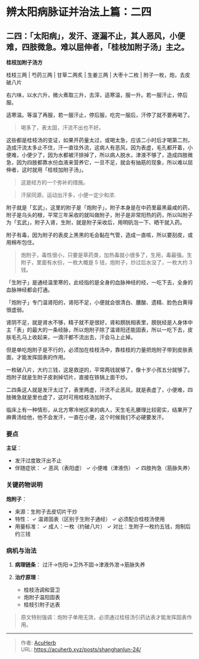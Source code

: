 # 辨太阳病脉证并治法上篇：二四


## 二四：「太阳病」，发汗、逐漏不止，其人恶风，小便难，四肢微急。难以屈伸者，「桂枝加附子汤」主之。

<!--more-->

**桂枝加附子汤方**

桂枝三两 | 芍药三两 | 甘草二两炙 | 生姜三两 | 大枣十二枚 | 附子一枚，炮，去皮破八片

右六味，以水六升，微火煮取三升，去滓，适寒温，服一升。若一服汗止，停后服。

适寒温。等温了再服，若一服汗止，停后服，吃完一服后，汗停了就不要再喝了。

> 喝多了，表太固，汗流不出也不好。

这些都是桂枝汤的变证，如果开药量太过，或喝太急，应该二小时后才喝第二剂，造成汗流太多止不住，汗一直往外流，这病人有恶风，因为表虚，毛孔都开着，小便难，小便少了，因为水都被汗排掉了，所以病人脱水，津液不够了，造成四肢微急，因为四肢都靠水份血液来营养它，一旦不足，就会有抽筋的现象，所以难以屈伸者，这时就用「桂枝加附子汤」。

> 这是经方的一个弥补的措施。

> 汗尿同源，运动出汗多，小便一定少和浓.

附子就是「玄武」，这里的附子是「炮附子」，附子本身是在中药里最黑最咸的药，附子是乌头的根，平常三年采收的就叫做附子，附子是非常阳热的药，所以叫附子为「玄武」，附子入肾，生附，就是附子采收后，用明矾泡一下、晒干就入药。

附子有毒，因为附子的表皮上黑黑的毛会黏在气管，造成一直咳，所以要刮皮，或用棉布包住。

> 炮附子，毒性很小，只要是草药类，加热毒就小很多了，生用，毒最强。生附子，里面有水份，一枚大概是 5 钱，炮附子，炒过后水没了，一枚大约 3 钱。

「生附子」是通经温里寒的，此经指的是全身的血脉神经的经，一吃下去，全身的血脉神经都会打通。

「炮附子」专门温肾阳的，肾阳不足，小便就会很清白、腰酸、遗精、脸色白黄得很虚弱。

肾阴不足，就是肾水不够，精子就不是很好，肾和膀胱相表里，膀胱经是人身体中主「表」的最大的一条经脉，所以炮附子除了温肾阳还能固表，所以一吃下去，皮肤毛孔马上收起来，一滴汗都不流出去，汗会马上止掉。

但是单吃炮附子是不行的，必须加在桂枝汤中，靠桂枝的力量把炮附子带到皮肤表面，才能发挥固表的作用。

一枚破八片，大约三钱，这是救逆的，平常两钱就够了，像十岁小孩五分就够了。炮附子就是生附子皮剥掉切片，直接在铁锅上面干炒。

二四条这人就是发汗太过了，表里两虚，汗流不止恶风，就是表虚了，小便难，四肢微急就是里也虚了，这时可用桂枝汤加附子。

临床上有一种情形，从北方寒冷地区来的病人，天生毛孔腠理比较密实，结果开了麻黄汤给他，他不会发汗，一直在小便，这个时候我们不必硬要发汗。

### 要点
**主证**：
- 发汗过度致汗出不止
- 伴随症状：
  ✓ 恶风（表阳虚）
  ✓ 小便难（津液伤）
  ✓ 四肢拘急（筋脉失养）

### 关键药物说明
**炮附子**：
- 来源：生附子去皮切片干炒
- 特性：
  ✓ 温肾固表（区别于生附子通经）
  ✓ 必须配合桂枝汤使用
- 用量标准：
  ✓ 成人：一枚（约破八片）
  ✓ 对比：生附子一枚约五钱，炮制后约三钱

### 病机与治法
1. **病理链条**：
   过汗→伤阳→卫外不固→津液外泄→筋脉失养

2. **治疗原理**：
   - 桂枝汤调和营卫
   - 炮附子温阳固表
   - 桂枝引附子达表

> 原文特别强调：炮附子单用无效，必须通过桂枝汤引药达表才能发挥固表作用。

---

> 作者: [AcuHerb](https://acuherb.xyz)  
> URL: https://acuherb.xyz/posts/shanghanlun-24/  

